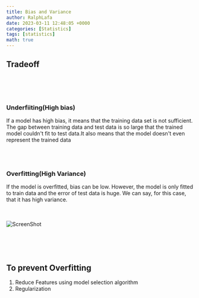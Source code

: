 ```yaml
---
title: Bias and Variance
author: RalphLafa
date: 2023-03-11 12:48:05 +0000
categories: [Statistics]
tags: [statistics]
math: true
---
```


## Tradeoff
<br />
<br />
<br />

### Underfiiting(High bias)
 If a model has high bias, it means that the training data set is not sufficient. \
 The gap between training data and test data is so large that the trained model couldn't fit to test data.It also means that the model doesn't even represent the trained data

<br />
<br />

### Overfitting(High Variance)
 If the model is overfitted, bias can be low. However, the model is only fitted to train data and the error of test data is huge. We can say, for this case, that it has high variance.
 <br />
 <br />
<br />

![ScreenShot](/images/bias_variance.png)

<br />
<br />
<br />



## To prevent Overfitting

 1. Reduce Features using model selection algorithm
 2. Regularization

 








